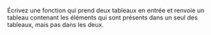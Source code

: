 Écrivez une fonction qui prend deux tableaux en entrée et renvoie un tableau contenant les éléments qui sont présents dans un seul des tableaux, mais pas dans les deux.